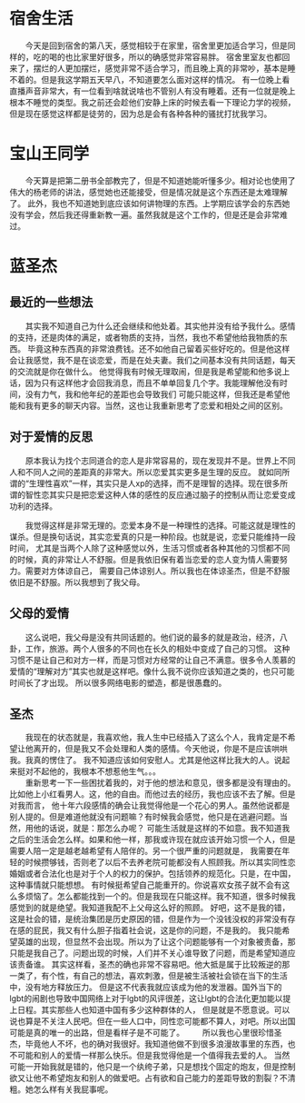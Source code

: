 # 宿舍生活
&emsp;&emsp;今天是回到宿舍的第八天，感觉相较于在家里，宿舍里更加适合学习，但是同样的，吃的喝的也比家里好很多，所以的确感觉非常容易胖。
宿舍里室友也都回来了，摆烂的人更加摆烂，感觉非常不适合学习，而且晚上真的非常吵，基本是睡不着的。但是我这学期五天早八，不知道要怎么面对这样的情况。
有一位晚上看直播声音非常大，有一位看到啥就说啥也不管别人有没有睡着。还有一位就是晚上根本不睡觉的类型。我之前还会趁他们安静上床的时候去看一下理论力学的视频，
但是现在感觉这样都是徒劳的，因为总是会有各种各种的骚扰打扰我学习。

# 宝山王同学
&emsp;&emsp;今天算是把第二册书全部教完了，但是不知道她能听懂多少。相对论也使用了伟大的杨老师的讲法，感觉她也还能接受，但是情况就是这个东西还是太难理解了。
此外，我也不知道她到底应该如何讲物理的东西。上学期应该学会的东西她没有学会，然后我还得重新教一遍。虽然我就是这个工作的，但是还是会非常难过。

# 蓝圣杰
## 最近的一些想法
&emsp;&emsp;其实我不知道自己为什么还会继续和他处着。其实他并没有给予我什么。感情的支持，还是肉体的满足，或者物质的支持，当然，我也不希望他给我物质的东西。
毕竟这种东西真的非常浪费钱。还不如他自己留着买些好吃的。但是他这样会让我感觉，我不是在谈恋爱，而是在处夫妻。我们之间基本没有共同话题，每天的交流就是你在做什么。
他觉得我有时候无理取闹，但是我是希望能和他多说上话，因为只有这样他才会回我消息，而且不单单回复几个字。我能理解他没有时间，没有力气，我和他年纪的差距也会导致我们
可能只能这样，但我还是希望他能和我有更多的聊天内容。当然，这也让我重新思考了恋爱和相处之间的区别。

## 对于爱情的反思
&emsp;&emsp;原本我认为找个志同道合的恋人是非常容易的，现在发现并不是。世界上不同人和不同人之间的差距真的非常大。所以恋爱其实更多是生理的反应。
就如同所谓的“生理性喜欢”一样，其实只是人xp的选择，而不是理智的选择。现在很多所谓的智性恋其实只是把恋爱这种人体的感性的反应通过脑子的控制从而让恋爱变成功利的选择。

&emsp;&emsp;我觉得这样是非常无理的。恋爱本身不是一种理性的选择。可能这就是理性的谋杀。但是换句话说，其实恋爱真的只是一种阶段。也就是说，恋爱只能维持一段时间，
尤其是当两个人除了这种感觉以外，生活习惯或者各种其他的习惯都不同的时候，真的非常让人不舒服。但是我依旧保有着当恋爱的恋人变为情人需要努力。需要对方体谅自己，
需要自己体谅别人。所以我也在体谅圣杰，但是不舒服依旧是不舒服。所以我想到了我父母。

## 父母的爱情
&emsp;&emsp;这么说吧，我父母是没有共同话题的。他们说的最多的就是政治，经济，八卦，工作，旅游。两个人很多的不同也在长久的相处中变成了自己的习惯。
这种习惯不是让自己和对方一样，而是习惯对方经常的让自己不满意。很多令人羡慕的爱情的“理解对方”其实也就是这样吧。像什么我不说你应该知道之类的，也只可能时间长了才出现。
所以很多网络电影的塑造，都是很愚蠢的。

## 圣杰
&emsp;&emsp;我现在的状态就是，我喜欢他，我人生中已经插入了这么个人，我肯定是不希望让他离开的，但是我又不会处理和人类的感情。今天他说，你是不是应该哄哄我。我真的愣住了。
我不知道应该如何安慰人。尤其是他这样比我大的人。说起来挺对不起他的，我根本不想惹他生气。。。  
&emsp;&emsp;重新思考一下一些困扰着我的，对于他的想法和意见，很多都是没有理由的。比如他上小红看男人。这，他的自由。而他过去的经历，我也应该不去了解。但是对我而言，
他十年六段感情的确会让我觉得他是一个花心的男人。虽然他说都是别人提的。但是难道他就没有问题嘛？有时候我会感觉，他只是在逃避问题。当然，用他的话说，就是：那怎么办呢？
可能生活就是这样的不如意。我不知道我之后的生活会怎么样。如果和他一样，那我或许现在就应该开始习惯一个人，但是需要人陪一定是越老越希望有人陪伴的。另一个很严重的问题就是，
我需要在年轻的时候攒够钱，否则老了以后不去养老院可能都没有人照顾我。所以其实同性恋婚姻或者合法化也是对于个人的权力的保护。包括领养的规范化。只是，在中国，这种事情就只能想想。
有时候挺希望自己能重开的。你说喜欢女孩子就不会有这么多烦恼了。怎么都能找到一个的。但是我现在只能这样。我不知道，很多时候我感觉到的就是绝望。我知道我配不上父母这么好的照顾。
好吧，这不是我的错，这是社会的错，是统治集团是历史原因的错，但是作为一个没钱没权的非常没有存在感的屁民，我又有什么胆子指着社会说，这是你的问题，不是我的。
我只能希望英雄的出现，但显然不会出现。所以为了让这个问题能够有一个对象被责备，那只能是我自己了。问题出现的时候，人们并不关心谁导致了问题，而是希望知道应该责备谁。
其实这样看，圣杰的确也非常不容易吧。他大抵是属于比较叛逆的那一类了，有个性，有自己的想法，喜欢刺激，但是被生活被社会锁在当下的生活中，没有地方释放压力。
但是这不代表我就应该成为他的发泄器。国外当下的lgbt的闹剧也导致中国网络上对于lgbt的风评很差，这让lgbt的合法化更加能以提上日程。其实那些人也知道中国有多少这种群体的人，
但是就是不愿意说。可以说也算是不关注人民吧。但在一些人口中，同性恋可能都不算人，对吧。所以出国可能是真的唯一的出路，但是看样子是不可能了。
&emsp;&emsp;所以我也心里很珍惜圣杰，毕竟他人不坏，也的确对我很好。我知道他做不到很多浪漫故事里的东西，也不可能和别人的爱情一样那么快乐。但是我觉得他是一个值得我去爱的人。
当然可能一开始我就是错的，他只是一个纨绔子弟，只是想找个固定的炮友，但是控制欲又让他不希望炮友和别人的做爱吧。占有欲和自己能力的差距导致的割裂？不清粗。她怎么样有关我屁事呢。
